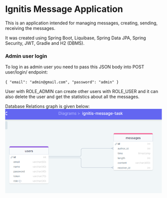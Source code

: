 # Ignitis Message Application
This is an application intended for managing messages, creating, sending, receiving the messages.

It was created using Spring Boot, Liquibase, Spring Data JPA, Spring Security, JWT, Gradle
and H2 (DBMS).

### Admin user login
To log in as admin user you need to pass this JSON body into
POST user/login/ endpoint: 

``
{
    "email": "admin@gmail.com",
    "password": "admin"
}
``

User with ROLE_ADMIN can create other users with ROLE_USER and it can also
delete the user and get the statistics about all the messages.

Database Relations graph is given below:
![DB schema](/DBSchema.PNG)
